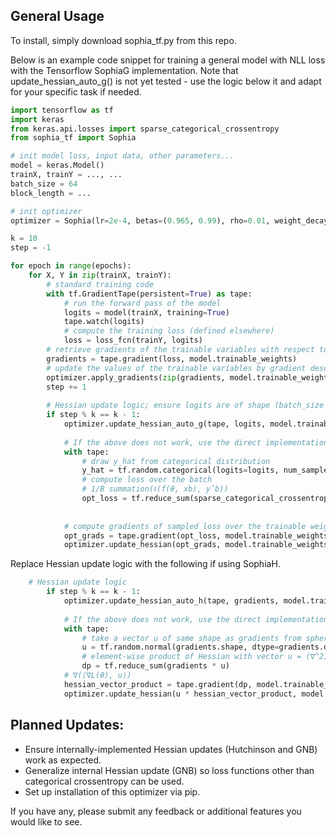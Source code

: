 ## General Usage

To install, simply download sophia_tf.py from this repo.

Below is an example code snippet for training a general model with NLL loss with the Tensorflow SophiaG implementation.
Note that update_hessian_auto_g() is not yet tested - use the logic below it and adapt for your specific task if needed.

```python
import tensorflow as tf
import keras
from keras.api.losses import sparse_categorical_crossentropy
from sophia_tf import Sophia

# init model loss, input data, other parameters...
model = keras.Model()
trainX, trainY = ..., ...
batch_size = 64
block_length = ...

# init optimizer
optimizer = Sophia(lr=2e-4, betas=(0.965, 0.99), rho=0.01, weight_decay=0.2, maximize=False, batch_size=batch_size * block_length)

k = 10
step = -1

for epoch in range(epochs):
    for X, Y in zip(trainX, trainY):
        # standard training code
        with tf.GradientTape(persistent=True) as tape:
            # run the forward pass of the model
            logits = model(trainX, training=True)
            tape.watch(logits)
            # compute the training loss (defined elsewhere)
            loss = loss_fcn(trainY, logits)
        # retrieve gradients of the trainable variables with respect to the training loss
        gradients = tape.gradient(loss, model.trainable_weights)
        # update the values of the trainable variables by gradient descent
        optimizer.apply_gradients(zip(gradients, model.trainable_weights))
        step += 1
    
        # Hessian update logic; ensure logits are of shape (batch_size * block_length, num_classes)
        if step % k == k - 1:
            optimizer.update_hessian_auto_g(tape, logits, model.trainable_weights) 
                                          
            # If the above does not work, use the direct implementation instead: 
            with tape:
                # draw y_hat from categorical distribution
                y_hat = tf.random.categorical(logits=logits, num_samples=1)
                # compute loss over the batch
                # 1/B summation(ℓ(f(θ, xb), yˆb))
                opt_loss = tf.reduce_sum(sparse_categorical_crossentropy(tf.reshape(y_hat, [-1]),
                                                                         tf.reshape(logits, [-1, logits.shape[-1]]), 
                                                                         from_logits=True, ignore_class=-1) / (batch_size * block_length))
            # compute gradients of sampled loss over the trainable weights
            opt_grads = tape.gradient(opt_loss, model.trainable_weights)
            optimizer.update_hessian(opt_grads, model.trainable_weights)
```

Replace Hessian update logic with the following if using SophiaH.
```python
    # Hessian update logic
        if step % k == k - 1:
            optimizer.update_hessian_auto_h(tape, gradients, model.trainable_weights) 
                                          
            # If the above does not work, use the direct implementation instead: 
            with tape:
                # take a vector u of same shape as gradients from spherical normal distribution
                u = tf.random.normal(gradients.shape, dtype=gradients.dtype)
                # element-wise product of Hessian with vector u = (∇^2)ℓ(θ)u
                dp = tf.reduce_sum(gradients * u)
            # ∇(⟨∇L(θ), u⟩)
            hessian_vector_product = tape.gradient(dp, model.trainable_weights)
            optimizer.update_hessian(u * hessian_vector_product, model.trainable_weights)
```
## Planned Updates:
- Ensure internally-implemented Hessian updates (Hutchinson and GNB) work as expected.
- Generalize internal Hessian update (GNB) so loss functions other than categorical crossentropy can be used.
- Set up installation of this optimizer via pip.

If you have any, please submit any feedback or additional features you would like to see.
